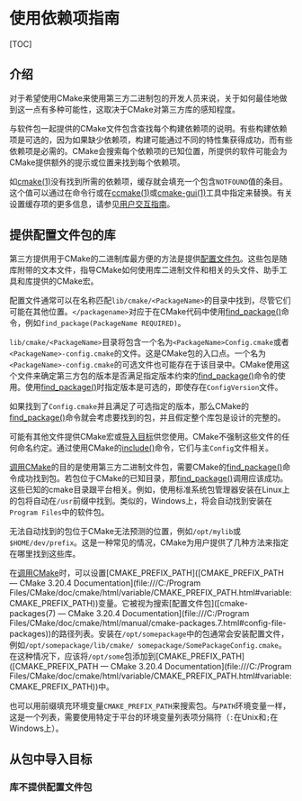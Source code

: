 # 使用依赖项指南

[TOC]

## 介绍

对于希望使用CMake来使用第三方二进制包的开发人员来说，关于如何最佳地做到这一点有多种可能性，这取决于CMake对第三方库的感知程度。

与软件包一起提供的CMake文件包含查找每个构建依赖项的说明。有些构建依赖项是可选的，因为如果缺少依赖项，构建可能通过不同的特性集获得成功，而有些依赖项是必需的。CMake会搜索每个依赖项的已知位置，所提供的软件可能会为CMake提供额外的提示或位置来找到每个依赖项。

如[cmake(1)](file:///C:/Program%20Files/CMake/doc/cmake/html/manual/cmake.1.html#manual:cmake(1))没有找到所需的依赖项，缓存就会填充一个包含`NOTFOUND`值的条目。这个值可以通过在命令行或在[ccmake(1)](file:///C:/Program%20Files/CMake/doc/cmake/html/manual/ccmake.1.html#manual:ccmake(1))或[cmake-gui(1)](file:///C:/Program%20Files/CMake/doc/cmake/html/manual/cmake-gui.1.html#manual:cmake-gui(1))工具中指定来替换。有关设置缓存项的更多信息，请参见[用户交互指南](user-interaction.md)。

## 提供配置文件包的库

第三方提供用于CMake的二进制库最方便的方法是提供[配置文件包](第三方提供用于CMake的二进制库最方便的方法是提供配置文件包。这些包是随库附带的文本文件，指导CMake如何使用库二进制文件和相关的头文件、助手工具和库提供的CMake宏。)。这些包是随库附带的文本文件，指导CMake如何使用库二进制文件和相关的头文件、助手工具和库提供的CMake宏。

配置文件通常可以在名称匹配`lib/cmake/<PackageName>`的目录中找到，尽管它们可能在其他位置。`</packagename>`对应于在CMake代码中使用[find_package()](file:///C:/Program%20Files/CMake/doc/cmake/html/command/find_package.html#command:find_package)命令，例如`find_package(PackageName REQUIRED)`。

`lib/cmake/<PackageName>`目录将包含一个名为`<PackageName>Config.cmake`或者`<PackageName>-config.cmake`的文件。这是CMake包的入口点。一个名为`<PackageName>-config.cmake`的可选文件也可能存在于该目录中。CMake使用这个文件来确定第三方包的版本是否满足指定版本约束的[find_package()](file:///C:/Program%20Files/CMake/doc/cmake/html/command/find_package.html#command:find_package)命令的使用。使用[find_package()](file:///C:/Program%20Files/CMake/doc/cmake/html/command/find_package.html#command:find_package)时指定版本是可选的，即使存在`ConfigVersion`文件。

如果找到了`Config.cmake`并且满足了可选指定的版本，那么CMake的[find_package()](file:///C:/Program%20Files/CMake/doc/cmake/html/command/find_package.html#command:find_package)命令就会考虑要找到的包，并且假定整个库包是设计的完整的。

可能有其他文件提供CMake宏或[导入目标](file:///C:/Program%20Files/CMake/doc/cmake/html/manual/cmake-buildsystem.7.html#imported-targets)供您使用。CMake不强制这些文件的任何命名约定。通过使用CMake的[include()](file:///C:/Program%20Files/CMake/doc/cmake/html/command/include.html#command:include)命令，它们与主`Config`文件相关。

[调用CMake](user-interaction.md)的目的是使用第三方二进制文件包，需要CMake的[find_package()](file:///C:/Program%20Files/CMake/doc/cmake/html/command/find_package.html#command:find_package)命令成功找到包。若包位于CMake的已知目录，那[find_package()](file:///C:/Program%20Files/CMake/doc/cmake/html/command/find_package.html#command:find_package)调用应该成功。这些已知的cmake目录跟平台相关。例如，使用标准系统包管理器安装在Linux上的包将自动在`/usr`前缀中找到。类似的，Windows上，将会自动找到安装在`Program Files`中的软件包。

无法自动找到的包位于CMake无法预测的位置，例如`/opt/mylib`或`$HOME/dev/prefix`。这是一种常见的情况，CMake为用户提供了几种方法来指定在哪里找到这些库。

在[调用CMake](user-interaction.md)时，可以设置[CMAKE_PREFIX_PATH]([CMAKE_PREFIX_PATH — CMake 3.20.4 Documentation](file:///C:/Program Files/CMake/doc/cmake/html/variable/CMAKE_PREFIX_PATH.html#variable:CMAKE_PREFIX_PATH))变量。它被视为搜索[配置文件包]([cmake-packages(7) — CMake 3.20.4 Documentation](file:///C:/Program Files/CMake/doc/cmake/html/manual/cmake-packages.7.html#config-file-packages))的路径列表。安装在`/opt/somepackage`中的包通常会安装配置文件，例如`/opt/somepackage/lib/cmake/ somepackage/SomePackageConfig.cmake`。在这种情况下，应该将`/opt/some`包添加到[CMAKE_PREFIX_PATH]([CMAKE_PREFIX_PATH — CMake 3.20.4 Documentation](file:///C:/Program Files/CMake/doc/cmake/html/variable/CMAKE_PREFIX_PATH.html#variable:CMAKE_PREFIX_PATH))中。

也可以用前缀填充环境变量`CMAKE_PREFIX_PATH`来搜索包。与`PATH`环境变量一样，这是一个列表，需要使用特定于平台的环境变量列表项分隔符（`:`在Unix和`;`在Windows上）。

## 从包中导入目标

### 库不提供配置文件包

